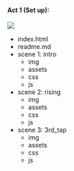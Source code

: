 #### **Act 1 (Set up):**

![](s1-overview.png)



- index.html
- readme.md
- scene 1: intro
  - img
  - assets
  - css
  - js
- scene 2: rising
  - img
  - assets
  - css
  - js
- scene 3: 3rd_tap
  - img
  - assets
  - css
  - js

